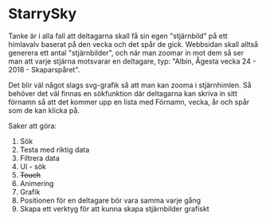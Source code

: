 # StarrySky

Tanke är i alla fall att deltagarna skall få sin egen "stjärnbild" på ett himlavalv baserat på den vecka och det spår de gick. Webbsidan skall alltså generera ett antal "stjärnbilder", och när man zoomar in mot dem så ser man att varje stjärna motsvarar en deltagare, typ: "Albin, Ågesta vecka 24 - 2018 - Skaparspåret".

Det blir väl något slags svg-grafik så att man kan zooma i stjärnhimlen. Så behöver det väl finnas en sökfunktion där deltagarna kan skriva in sitt förnamn så att det kommer upp en lista med Förnamn, vecka, år och spår som de kan klicka på.

Saker att göra:
1. Sök
2. Testa med riktig data
3. Filtrera data
4. UI - sök
5. ~~Touch~~
6. Animering
7. Grafik
8. Positionen för en deltagare bör vara samma varje gång
9. Skapa ett verktyg för att kunna skapa stjärnbilder grafiskt